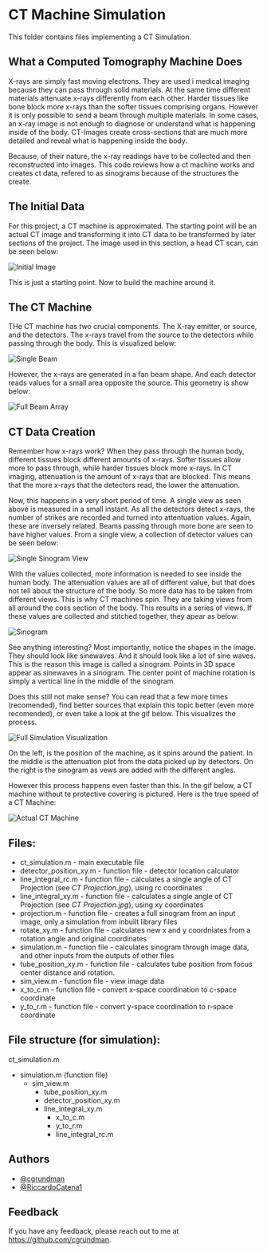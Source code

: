 # CT Machine Simulation

This folder contains files implementing a CT Simulation.

## What a Computed Tomography Machine Does

X-rays are simply fast moving electrons. They are used i medical imaging because they can pass through solid materials. At the same time different materials attenuate x-rays differently from each other. Harder tissues like bone block more x-rays than the softer tissues comprising organs. However it is only possible to send a beam through multiple materials. In some cases, an x-ray image is not enough to diagnose or understand what is happening inside of the body. CT-Images create cross-sections that are much more detailed and reveal what is happening inside the body.

Because, of their nature, the x-ray readings have to be collected and then reconstructed into images. This code reviews how a ct machine works and creates ct data, refered to as sinograms because of the structures the create.

## The Initial Data

For this project, a CT machine is approximated. The starting point will be an actual CT image and transforming it into CT data to be transformed by later sections of the project. The image used in this section, a head CT scan, can be seen below:

![Initial Image](https://github.com/cgrundman/CT-Imaging/blob/main/1_ct_simulation/figures/initial_image.png)

This is just a starting point. Now to build the machine around it.

## The CT Machine

THe CT machine has two crucial components. The X-ray emitter, or source, and the detectors. The x-rays travel from the source to the detectors while passing through the body. This is visualized below:

![Single Beam](https://github.com/cgrundman/CT-Imaging/blob/main/1_ct_simulation/figures/single_beam.png)

However, the x-rays are generated in a fan beam shape. And each detector reads values for a small area opposite the source. This geometry is show below:

![Full Beam Array](https://github.com/cgrundman/CT-Imaging/blob/main/1_ct_simulation/figures/ct_machine_geometry.png)

## CT Data Creation

Remember how x-rays work? When they pass through the human body, different tissues block different amounts of x-rays. Softer tissues allow more to pass through, while harder tissues block more x-rays. In CT imaging, attenuation is the amount of x-rays that are blocked. This means that the more x-rays that the detectors read, the lower the attenuation.

Now, this happens in a very short period of time. A single view as seen above is measured in a small instant. As all the detectors detect x-rays, the number of strikes are recorded and turned into attentuation values. Again, these are inversely related. Beams passing through more bone are seen to have higher values. From a single view, a collection of detector values can be seen below:

![Single Sinogram View](https://github.com/cgrundman/CT-Imaging/blob/main/1_ct_simulation/figures/sino_view.png)

With the values collected, more information is needed to see inside the human body. The attenuation values are all of different value, but that does not tell about the structure of the body. So more data has to be taken from different views. This is why CT machines spin. They are taking views from all around the coss section of the body. This results in a series of views. If these values are collected and stitched together, they apear as below:

![Sinogram](https://github.com/cgrundman/CT-Imaging/blob/main/1_ct_simulation/figures/head_sinogram.jpg)

See anything interesting? Most importantly, notice the shapes in the image. They should look like sinewaves. And it should look like a lot of sine waves. This is the reason this image is called a sinogram. Points in 3D space appear as sinewaves in a sinogram. The center point of machine rotation is simply a vertical line in the middle of the sinogram.

Does this still not make sense? You can read that a few more times (recomended), find better sources that explain this topic better (even more recomended), or even take a look at the gif below. This visualizes the process.

![Full Simulation Visualization](https://github.com/cgrundman/CT-Imaging/blob/main/1_ct_simulation/figures/ct_machine_simulation.gif)

On the left, is the position of the machine, as it spins around the patient. In the middle is the attenuation plot from the data picked up by detectors. On the right is the sinogram as vews are added with the different angles.

However this process happens even faster than this. In the gif below, a CT machine without te protective covering is pictured. Here is the true speed of a CT Machine:

![Actual CT Machine](https://github.com/cgrundman/CT-Imaging/blob/main/1_ct_simulation/figures/spinning_machine.gif)

## Files:

- ct_simulation.m  - main executable file
- detector_position_xy.m - function file - detector location calculator
- line_integral_rc.m - function file - calculates a single angle of CT Projection (see <em>CT Projection.jpg</em>), using rc coordinates
- line_integral_xy.m - function file - calculates a single angle of CT Projection (see <em>CT Projection.jpg</em>), using xy coordinates
- projection.m - function file - creates a full sinogram from an input image, only a simulation from inbuilt library files
- rotate_xy.m - function file - calculates new x and y coordniates from a rotation angle and original coordinates
- simulation.m - function file - calculates sinogram through image data, and other inputs from the outputs of other files
- tube_position_xy.m - function file - calculates tube position from focus center distance and rotation.
- sim_view.m - function file - view image data
- x_to_c.m - function file - convert x-space coordination to c-space coordinate
- y_to_r.m - function file - convert y-space coordination to r-space coordinate

## File structure (for simulation):

ct_simulation.m
  - simulation.m (function file)
    - sim_view.m
      - tube_position_xy.m
      - detector_position_xy.m
      - line_integral_xy.m
        - x_to_c.m
        - y_to_r.m
        - line_integral_rc.m

## Authors

- [@cgrundman](https://github.com/cgrundman/)
- [@RiccardoCatena1](https://github.com/RiccardoCatena1/)

## Feedback

If you have any feedback, please reach out to me at https://github.com/cgrundman.
